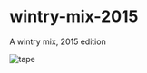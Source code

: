 # wintry-mix-2015
A wintry mix, 2015 edition

![tape](https://www.dropbox.com/s/qifab64w9q4dqdp/Screenshot%202015-12-03%2023.46.59.png?dl=1)
